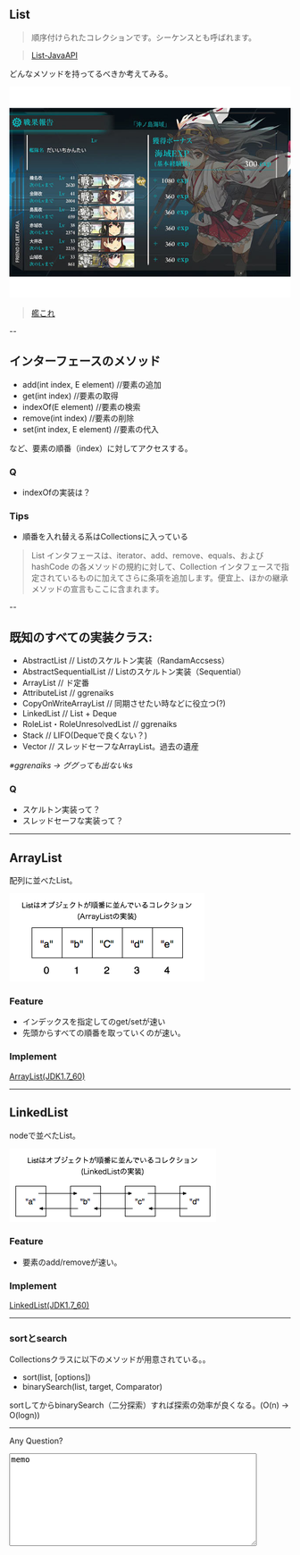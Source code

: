 ## List

> 順序付けられたコレクションです。シーケンスとも呼ばれます。

> [List-JavaAPI](http://docs.oracle.com/javase/jp/7/api/java/util/List.html)

どんなメソッドを持ってるべきか考えてみる。

![alt](./kankoreList.jpg)

> [艦これ](http://www.dmm.com/netgame_s/kancolle/gallery/)

--

## インターフェースのメソッド

* add(int index, E element) //要素の追加
* get(int index) //要素の取得
* indexOf(E element) //要素の検索
* remove(int index) //要素の削除
* set(int index, E element) //要素の代入

など、要素の順番（index）に対してアクセスする。

### Q

- indexOfの実装は？

### Tips

- 順番を入れ替える系はCollectionsに入っている

> List インタフェースは、iterator、add、remove、equals、および hashCode の各メソッドの規約に対して、Collection インタフェースで指定されているものに加えてさらに条項を追加します。便宜上、ほかの継承メソッドの宣言もここに含まれます。

--

## 既知のすべての実装クラス:

* AbstractList // Listのスケルトン実装（RandamAccsess）
* AbstractSequentialList // Listのスケルトン実装（Sequential）
* ArrayList // ド定番
* AttributeList // ggrenaiks
* CopyOnWriteArrayList // 同期させたい時などに役立つ(?)
* LinkedList // List + Deque
* RoleList・RoleUnresolvedList // ggrenaiks
* Stack // LIFO(Dequeで良くない？)
* Vector // スレッドセーフなArrayList。過去の遺産

*※ggrenaiks -> ググっても出ないks*

### Q

- スケルトン実装って？
- スレッドセーフな実装って？

---

## ArrayList

配列に並べたList。

![alt](./arrayList.png)

### Feature

* インデックスを指定してのget/setが速い
* 先頭からすべての順番を取っていくのが速い。

### Implement

[ArrayList(JDK1.7_60)](./ArrayList.java)

---

## LinkedList

nodeで並べたList。

![alt](./linkedList.png)

### Feature

* 要素のadd/removeが速い。

### Implement

[LinkedList(JDK1.7_60)](./LinkedList.java)

---

### sortとsearch

Collectionsクラスに以下のメソッドが用意されている。。

* sort(list, [options])
* binarySearch(list, target, Comparator)

sortしてからbinarySearch（二分探索）すれば探索の効率が良くなる。(O(n) -> O(logn))

---
Any Question?

<textarea name="example" cols="50" rows="10" style="font-size:100%;">
memo
</textarea>
